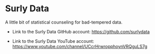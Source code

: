 # Surly Data
A little bit of statistical counseling for bad-tempered data.

* Link to the Surly Data GitHub account:
https://github.com/surlydata

* Link to the Surly Data YouTube account:
https://www.youtube.com/channel/UCcrHrwropphoynVRQguLS7g
